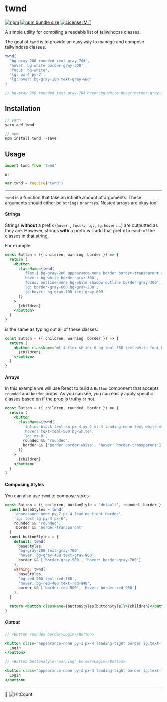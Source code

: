 # twnd

[![npm](https://img.shields.io/npm/v/twnd?color=success)](https://www.npmjs.com/package/twnd) [![npm bundle size](https://img.shields.io/bundlephobia/min/twnd?color=brightgreen)](https://www.npmjs.com/package/twnd) [![License: MIT](https://img.shields.io/badge/License-MIT-blue.svg)](https://github.com/rosswaycaster/twnd/blob/master/LICENSE)

A simple utility for compiling a readable list of tailwindcss classes.

The goal of `twnd` is to provide an easy way to manage and compose tailwindcss classes.

```jsx
twnd(
  'bg-gray-200 rounded text-gray-700',
  'hover: bg-white border-gray-300',
  'focus: bg-white',
  'lg: px-4 py-2',
  'lg:hover: bg-gray-100 text-gray-600'
)

// bg-gray-200 rounded text-gray-700 hover:bg-white hover:border-gray-300 focus:bg-white lg:px-4 lg:py-2 lg:hover:bg-gray-100 lg:hover:text-gray-600
```

## Installation

```jsx
// yarn
yarn add twnd

// npm
npm install twnd --save
```

## Usage

```jsx
import twnd from 'twnd'

or

var twnd = require('twnd')
```

---

`twnd` is a function that take an infinite amount of arguments. These arguments should either be `strings` or `arrays`. Nested arrays are okay too!

#### Strings

Strings **without** a prefix (`hover:`, `focus:`, `lg:`, `lg:hover:`...) are outputted as they are. However, strings **with** a prefix will add that prefix to each of the classes in that string.

For example:

```jsx
const Button = ({ children, warning, border }) => {
  return (
    <button
      className={twnd(
        'flex-1 bg-gray-200 appearance-none border border-transparent rounded w-full py-2 px-4 text-gray-700 leading-tight',
        'hover: bg-white border-gray-300',
        'focus: outline-none bg-white shadow-outline border-gray-300',
        'lg: border-gray-600 bg-gray-200',
        'lg:hover: bg-gray-100 text-gray-600'
      )}
    >
      {children}
    </button>
  )
}
```

is the same as typing out all of these classes:

```jsx
const Button = ({ children, warning, border }) => {
  return (
    <button className="ml-4 flex-shrink-0 bg-teal-500 text-white font-bold py-2 px-4 rounded hover:bg-teal-600 focus:outline-none focus:shadow-outline lg:ml-0 lg:py-0 lg:px-0 lg:hover:uppercase lg:hover:text-teal-300">
      {children}
    </button>
  )
}
```

#### Arrays

In this example we will use React to build a `Button` component that accepts `rounded` and `border` props. As you can see, you can easily apply specific classes based on if the prop is truthy or not.

```jsx
const Button = ({ children, rounded, border }) => {
  return (
    <button
      className={twnd(
        'inline-block text-sm px-4 py-2 ml-4 leading-none text-white mt-4',
        'hover: text-teal-500 bg-white',
        'lg: mt-0',
        rounded && 'rounded',
        border && ['border border-white', 'hover: border-transparent']
      )}
    >
      {children}
    </button>
  )
}
```

#### Composing Styles

You can also use `twnd` to compose styles.

```jsx
const Button = ({ children, buttonStyle = 'default', rounded, border }) => {
  const baseStyles = twnd(
    'appearance-none py-2 px-4 leading-tight border',
    'lg: text-lg py-4 px-6',
    rounded && 'rounded',
    !border && 'border-transparent'
  )
  const buttonStyles = {
    default: twnd(
      baseStyles,
      'bg-gray-200 text-gray-700',
      'hover: bg-gray-400 text-gray-900',
      border && ['border-gray-500', 'hover: border-gray-700']
    ),
    warning: twnd(
      baseStyles,
      'bg-red-200 text-red-700',
      'hover: bg-red-400 text-red-900',
      border && ['border-red-500', 'hover: border-red-900']
    ),
  }

  return <button className={buttonStyles[buttonStyle]}>{children}</button>
}
```

##### Output

```jsx
// <Button rounded border>Login</Button>

<button class="appearance-none py-2 px-4 leading-tight border lg:text-lg lg:py-4 lg:px-6 rounded bg-gray-200 text-gray-700 hover:bg-gray-400 hover:text-gray-900 border-gray-500 hover:border-gray-700">
  Login
</button>
```

```jsx
// <Button buttonStyle="warning" border>Login</Button>

<button class="appearance-none py-2 px-4 leading-tight border lg:text-lg lg:py-4 lg:px-6 bg-red-200 text-red-700 hover:bg-red-400 hover:text-red-900 border-red-500 hover:border-red-900">
  Login
</button>
```

---

👋 ![HitCount](http://hits.dwyl.com/rosswaycaster/twnd.svg)
